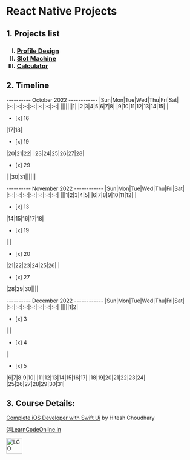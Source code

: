 # React Native Projects

## 1. Projects list
<h3>
<ol type="I">
 <li><a href="https://github.com/iamkishansharma/complete-ios-developer-swiftui/tree/main/ProfileDesign">Profile Design</a></li>
 <li><a href="https://github.com/iamkishansharma/complete-ios-developer-swiftui/tree/main/SlotMachine">Slot Machine</a></li>
 <li><a href="https://github.com/iamkishansharma/complete-ios-developer-swiftui/tree/main/calculator">Calculator</a></li>
</ol>
</h3>

## 2. Timeline
---------- October 2022 ------------
|Sun|Mon|Tue|Wed|Thu|Fri|Sat|
|:-:|:-:|:-:|:-:|:-:|:-:|:-:|
|||||||1|
|2|3|4|5|6|7|8|
|9|10|11|12|13|14|15|
|<ul><li>[x] 16</li></ul>|17|18|<ul><li>[x] 19</li></ul>|20|21|22|
|23|24|25|26|27|28|<ul><li>[x] 29</li></ul>|
|30|31||||||

---------- November 2022 ------------
|Sun|Mon|Tue|Wed|Thu|Fri|Sat|
|:-:|:-:|:-:|:-:|:-:|:-:|:-:|
|||1|2|3|4|5|
|6|7|8|9|10|11|12|
|<ul><li>[x] 13</li></ul>|14|15|16|17|18|<ul><li>[x] 19</li></ul>|
|<ul><li>[x] 20</li></ul>|21|22|23|24|25|26|
|<ul><li>[x] 27</li></ul>|28|29|30||||

---------- December 2022 ------------
|Sun|Mon|Tue|Wed|Thu|Fri|Sat|
|:-:|:-:|:-:|:-:|:-:|:-:|:-:|
|||||1|2|<ul><li>[x] 3</li></ul>|
|<ul><li>[x] 4</li></ul>|<ul><li>[x] 5</li></ul>|6|7|8|9|10|
|11|12|13|14|15|16|17|
|18|19|20|21|22|23|24|
|25|26|27|28|29|30|31|



## 3. Course Details:
<a href="https://www.udemy.com/course/complete-ios-developer-swiftui/" _blank>Complete iOS Developer with Swift Ui</a> by Hitesh Choudhary</p>
<p><a href="https://web.learncodeonline.in/" _blank>@LearnCodeOnline.in</a></p>
<a href="#"><img src="https://cdn.shopify.com/s/files/1/0260/1143/5093/files/Logo-lco_180x.png" alt="LCO"  style="width:42px;height:42px;border:0;"/></a>
